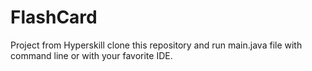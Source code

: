# FlashCard
Project from Hyperskill
clone this repository and run main.java file with command line or with your favorite IDE.
